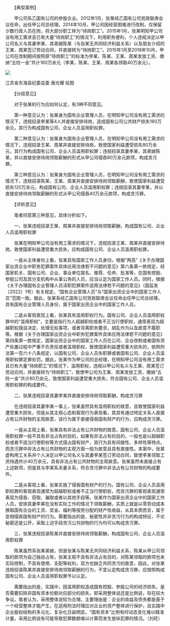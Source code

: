 　　【典型案例】

　　甲公司系乙国有公司的参股企业。2012年1月，张某经乙国有公司党政联席会议任命，出任甲公司总经理。2014年10月，甲公司因经营困难进行改制，仅保留少数行政人员在岗，将大部分职工转为“待岗职工”。2015年1月，张某明知甲公司没有用工需求且已有大量“待岗职工”的情况下，利用职务便利，个人违规决定以甲公司名义与其妻李某、其弟媳陈某（与张某无共同经济利益关系）以及朋友介绍的王某、周某签订劳动合同，并直接转为“待岗职工”。2015年1月至2018年10月，甲公司在改制期间按照原“待岗职工”的标准为李某、陈某、王某、周某发放工资、缴纳“五险一金”共计160万余元（李某、陈某、王某、周某各领取40万余元）。 

![](https://www.ccdi.gov.cn/hdjln/ywtt/202206/W020220616520624531197.jpeg)

江苏省东海县纪委监委 唐光耀 绘图

　　【分歧意见】

　　对于张某的行为应如何认定，有3种不同意见。

　　第一种意见认为：张某身为国有企业管理人员，在明知甲公司没有用工需求的情况下，违规招录李某等4人并直接安排待岗，造成国有公司公共财产损失160万余元，其行为构成国有公司、企业人员滥用职权罪。

　　第二种意见认为：张某身为国有企业管理人员，在明知甲公司没有用工需求的情况下，违规招录王某、周某并直接安排待岗，致使国家利益遭受损失80万余元，其行为构成国有公司、企业人员滥用职权罪；违规招录其妻李某、其弟媳陈某，并以直接安排待岗领取薪酬的形式从甲公司侵吞80万余元款项，构成贪污罪。

　　第三种意见认为：张某身为国有企业管理人员，在明知甲公司没有用工需求的情况下，违规招录陈某、王某、周某并直接安排待岗领取薪酬，致使国家利益遭受损失120万余元，构成国有公司、企业人员滥用职权罪；违规招录其妻李某，并以直接安排待岗领取薪酬的形式从甲公司侵吞40万余元款项，构成贪污罪。

　　【评析意见】

　　笔者同意第三种意见，具体分析如下。 

　　一、张某违规招录王某、周某并直接安排待岗领取薪酬，构成国有公司、企业人员滥用职权罪

　　张某在明知甲公司没有用工需求的情况下，违规招录王某、周某并直接安排待岗，致使国家利益遭受重大损失，应构成国有公司、企业人员滥用职权罪。

　　一是从主体身份上看，张某具有国家工作人员身份。根据“两高”《关于办理国家出资企业中职务犯罪案件具体应用法律若干问题的意见》第六条第一款规定，经国家机关、国有公司、企业、事业单位提名、推荐、任命、批准等，在国有控股、参股公司及其分支机构中从事公务的人员，应当认定为国家工作人员。同时，根据《关于办理国有企业管理人员渎职犯罪案件适用法律若干问题的意见》（国监发〔2022〕1号）有关规定，“国有企业管理人员”与“国家出资企业中的国家工作人员”范围一致。据此，张某系经乙国有公司党政联席会议任命出任甲公司总经理，具有国有企业管理人员身份，属于国家出资企业中的国家工作人员。

　　二是从客观表现上看，张某具有滥用职权行为。国有公司、企业人员滥用职权罪中的“滥用职权”，主要是指行为人超越职权或者不正当行使职权，通常表现为超越职权擅自决定、处理无权事项，或者背离职务要求，胡乱作为以及故意不履职等。根据《关于办理国家出资企业中职务犯罪案件具体应用法律若干问题的意见》第四条第一款规定，国家出资企业中的国家工作人员在公司、企业改制或者国有资产处置过程中严重不负责任或者滥用职权，致使国家利益遭受重大损失的，依照刑法第一百六十八条规定，以国有公司、企业人员失职罪或者国有公司、企业人员滥用职权罪定罪处罚。据此，张某作为甲公司的总经理，在明知甲公司没有用工需求且已有大量“待岗职工”的情况下，滥用职权，违规以甲公司名义与王某、周某签订劳动合同，并直接转为“待岗职工”，致使甲公司为王某、周某发放工资、缴纳“五险一金”共计80万余元，致使国家利益遭受重大损失，符合国有公司、企业人员滥用职权罪的构成要件。

　　二、张某违规招录其妻李某并直接安排待岗领取薪酬，构成贪污罪

　　在违规招录其妻李某一事上，张某虽然具有滥用职权的故意，且致使国家利益遭受重大损失，但是从其主观心态和客观行为表现看，其具有通过特定关系人直接占有公共财物的主观故意，该行为属于直接侵吞国有财产的行为，应构成贪污罪。

　　一是从主观上看，张某具有非法占有公共财物的故意。国有公司、企业人员滥用职权罪一般不具有非法占有的目的，如果有非法占有的目的，一般也是以超越职权或者不适当行使职权等方式侵占国有财产，其行为具有间接性、多样性等特点。而贪污罪中非法占有公共财物的主观方面一般为故意且具有直接性。本案中，张某虚构用工关系并个人决定以甲公司名义与其妻李某签订劳动合同，致使李某领取工资待遇共计40万余元，具有非法占有公共财物的主观故意。张某虽然未直接占有上述款项，但是其与李某系夫妻关系，符合贪污罪中非法占有公共财物的构成要件。

　　二是从客观上看，张某实施了侵吞国有财产的行为。国有公司、企业人员滥用职权罪的客观表现通常为超越职权或者不正当行使职权，而贪污罪的客观表现通常表现为侵吞、窃取、骗取或者以其他手段等。张某作为国家出资企业中的国家工作人员，安排其妻李某在没有实际工作的情况下领取薪酬，实质上就是以零劳动成本换取国有企业的工资、奖金、福利等按劳分配的财产性收益，从其本质而言，属于变相侵吞国有财产的行为。需要指出的是，秘密性并非贪污行为的构成特征，不论秘密还是公开，采取上述手段贪污公共财物的行为均可以构成贪污罪。

　　三、张某违规招录陈某并直接安排待岗领取薪酬，构成国有公司、企业人员滥用职权罪

　　陈某虽然系张某弟媳，但是张某与陈某无共同经济利益关系，陈某从甲公司领取的款项为自己独自占有，张某主观不具有非法占有目的，对陈某领取的款项也未实际控制，不具有使用、支配等权利，双方也缺乏共同贪污的故意，因此，对张某违规招录陈某并直接安排待岗领取薪酬的行为，不宜认定构成贪污罪，应按照构成国有公司、企业人员滥用职权罪予以认定。

　　需要指出的是，实践中，因滥用职权造成国有控股、参股公司的经济损失，是否需要扣除非国有资本份额对应部分的损失，即采用整体说还是比例说，存在较大争议。笔者认为，采用整体说较为合理。主要理由是：企业的收益及债务都是基于一个经营整体才能产生，在适用刑法时理应对企业的资产整体进行保护，且实践中企业股权结构的多元化、复杂化日益明显，“国有资本”比例有时动态变化难以精准计量，采用比例说有可能导致犯罪数额难以计算而发生放纵犯罪的情况。（刘旺）